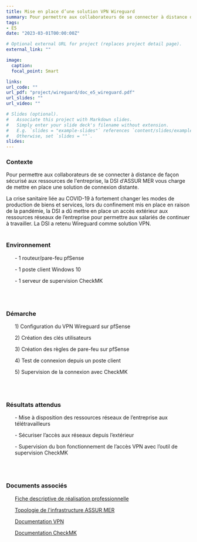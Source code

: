 ```yaml
---
title: Mise en place d’une solution VPN Wireguard
summary: Pour permettre aux collaborateurs de se connecter à distance de façon sécurisé aux ressources de l'entreprise, la DSI d'ASSUR MER vous charge de mettre en place une solution de connexion distante.
tags:
- E5
date: "2023-03-01T00:00:00Z"

# Optional external URL for project (replaces project detail page).
external_link: ""

image:
  caption: 
  focal_point: Smart

links:
url_code: ""
url_pdf: "project/wireguard/doc_e5_wireguard.pdf"
url_slides: ""
url_video: ""

# Slides (optional).
#   Associate this project with Markdown slides.
#   Simply enter your slide deck's filename without extension.
#   E.g. `slides = "example-slides"` references `content/slides/example-slides.md`.
#   Otherwise, set `slides = ""`.
slides:
---
```


<h3>Contexte</h3>

Pour permettre aux collaborateurs de se connecter à distance de façon sécurisé aux ressources de l'entreprise, la DSI d'ASSUR MER vous charge de mettre en place une solution de connexion distante.

La crise sanitaire liée au COVID-19 à fortement changer les modes de production de biens et services, lors du confinement mis en place en raison de la pandémie, la DSI a dû mettre en place un accès extérieur aux ressources réseaux de l’entreprise pour permettre aux salariés de continuer à travailler. La DSI a retenu Wireguard comme solution VPN.
<br>
<br>
<h3>Environnement</h3>
<ul>- 1 routeur/pare-feu pfSense</ul>
<ul>- 1 poste client Windows 10</ul>
<ul>- 1 serveur de supervision CheckMK</ul>
<br>
<br>
<h3>Démarche</h3>
<ul>1)	Configuration du VPN Wireguard sur pfSense</ul>
<ul>2)	Création des clés utilisateurs</ul>
<ul>3)	Création des règles de pare-feu sur pfSense</ul>
<ul>4)	Test de connexion depuis un poste client</ul>
<ul>5)	Supervision de la connexion avec CheckMK</ul>
<br>
<br>
<h3>Résultats attendus</h3>
<ul>-	Mise à disposition des ressources réseaux de l’entreprise aux télétravailleurs</ul>
<ul>-	Sécuriser l’accès aux réseaux depuis l’extérieur</ul>
<ul>-	Supervision du bon fonctionnement de l’accès VPN avec l’outil de supervision CheckMK</ul>
<br>
<br>
<h3>Documents associés</h3>
<ul><a href="E5-Wireguard.pdf">Fiche descriptive de réalisation professionnelle</a></ul>
<ul><a href="topologie_assurmer.pdf">Topologie de l'infrastructure ASSUR MER</a></ul>
<ul><a href="doc_e5_wireguard.pdf">Documentation VPN</a></ul>
<ul><a href="install_checkmk.pdf">Documentation CheckMK</a></ul>